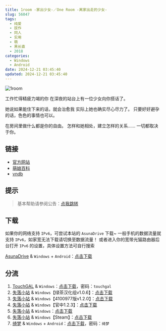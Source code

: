 ```yaml
---
title: 1room -家出少女-／One Room -离家出走的少女-
slug: 56047
tags:
  - 纯爱
  - 拔作
  - 同人
  - 实用
  - 萌
  - 黑长直
  - 2018
categories:
  - Windows
  - Android
date: 2024-12-21 03:45:40
updated: 2024-12-21 03:45:40
---
```


![1room](https://static.saop.cc/vns/img/1room.webp)

工作忙得精疲力竭的你
在深夜的站台上有一位少女向你搭话了。

她说如果能住下来的话，就会治愈我
实际上她也确实尽心尽力了。
只要好好避孕的话，色色的事情也可以。

在房间里做什么都是你的自由。
怎样和她相处，建立怎样的关系……
一切都取决于你。

<!-- more -->

## 链接

- [官方网站](https://cultparthia.com/1room/)
- [萌娘百科](https://zh.moegirl.org.cn/zh-hans/1room_-%E5%AE%B6%E5%87%BA%E5%B0%91%E5%A5%B3-)
- [vndb](https://vndb.org/v26837)

## 提示

> 基本帮助请参阅公告：[点我跳转](/p/announcement/)

## 下载

如果你的网络支持 `IPv6`，可尝试本站的 `AsunaDrive` 下载~
一般手机的数据流量就支持 `IPv6`，如家宽无法下载请切换至数据流量！
或者进入你的宽带光猫路由器后台打开 `IPv6` 的设置，具体设置方法可自行搜索

[AsunaDrive](https://drive.saop.cc/) & `Windows` + `Android`：[点击下载](https://drive.saop.cc/VNS/1room)

## 分流

1. [TouchGAL](https://www.touchgal.io/) & `Windows`：[点击下载](https://pan.touchgal.net/s/RxqeC7)，密码：`touchgal`
2. [失落小站](https://www.shinnku.com/) & `Windows`【绿茶汉化组v1.0.6】：[点击下载](https://www.shinnku.com/api/download/0/win/1room%20-%E5%AE%B6%E5%87%BA%E5%B0%91%E5%A5%B3/1room%20-%E5%AE%B6%E5%87%BA%E5%B0%91%E5%A5%B3v1.0.6(%E7%BB%BF%E8%8C%B6%E6%B1%89%E5%8C%96%E7%BB%84).7z)
3. [失落小站](https://www.shinnku.com/) & `Windows`【4100977版v1.2.0】：[点击下载](https://www.shinnku.com/api/download/0/win/1room%20-%E5%AE%B6%E5%87%BA%E5%B0%91%E5%A5%B3/1room%20-%E5%AE%B6%E5%87%BA%E5%B0%91%E5%A5%B3v1.2.0(4100977%E7%89%88).7z)
4. [失落小站](https://www.shinnku.com/) & `Windows`【官中1.2.3】：[点击下载](https://www.shinnku.com/api/download/0/win/1room%20-%E5%AE%B6%E5%87%BA%E5%B0%91%E5%A5%B3/1room%20-%E5%AE%B6%E5%87%BA%E5%B0%91%E5%A5%B3v1.2.3(%E5%AE%98%E4%B8%AD).7z)
5. [失落小站](https://www.shinnku.com/) & `Windows`：[点击下载](https://www.shinnku.com/api/download/zd/1001-1500/[180803][%E3%83%91%E3%83%AB%E3%83%86%E3%82%A3%E3%82%A2%E6%95%99%E5%9B%A3]%201room%20-%E5%AE%B6%E5%87%BA%E5%B0%91%E5%A5%B3-.rar)
6. [失落小站](https://www.shinnku.com/) & `Windows`【Steam】：[点击下载](https://www.shinnku.com/api/download/zd/1501-2000/[200505][%E3%83%91%E3%83%AB%E3%83%86%E3%82%A3%E3%82%A2%E6%95%99%E5%9B%A3]%201room%20-%E5%AE%B6%E5%87%BA%E5%B0%91%E5%A5%B3-%20steam%E7%89%88%20(files).rar)
7. [绮梦](https://acgs.one/) & `Windows` + `Android`：[点击下载](https://game.acgs.one/game/634.html)，密码：`绮梦`
